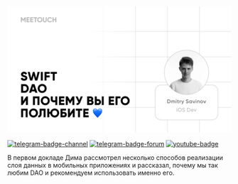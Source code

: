 [![dao-dima](dao-dima.png)](https://www.youtube.com/watch?v=yog4lD73t_s&t=450s&pp=ygUJc3dpZnQgZGFv)

[![telegram-badge-channel]][telegram-channel-ios]
[![telegram-badge-forum]][telegram-forum-ios]
[![youtube-badge]][youtube-channel]

В первом докладе Дима рассмотрел несколько способов реализации слоя данных в мобильных приложениях и рассказал, почему мы так любим DAO и рекомендуем использовать именно его.

[youtube-badge]: https://img.shields.io/badge/YouTube-%23FF0000.svg?style=for-the-badge&logo=YouTube&logoColor=white
[youtube-channel]: https://meetouch.click/9vo

[telegram-badge-channel]: https://img.shields.io/badge/iOS%20Telegram%20Channel-2CA5E0?style=for-the-badge&logo=telegram&logoColor=white
[telegram-badge-forum]: https://img.shields.io/badge/iOS%20Telegram%20Forum-2CA5E0?style=for-the-badge&logo=telegram&logoColor=white
[telegram-channel-ios]: https://meetouch.click/829bd6
[telegram-forum-ios]: https://meetouch.click/e7c2c2